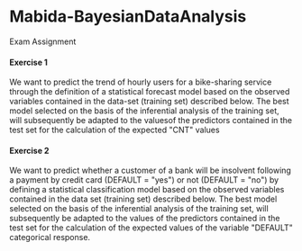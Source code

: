 # Mabida-BayesianDataAnalysis
Exam Assignment

#### Exercise 1
We want to predict the trend of hourly users for a bike-sharing service through the definition of a statistical forecast model based on the observed variables contained in the data-set (training set) described below. The best model selected on the basis of the inferential analysis of the training set, will subsequently be adapted to the values ​​of the predictors contained in the test set for the calculation of the expected "CNT" values

#### Exercise 2
We want to predict whether a customer of a bank will be insolvent following a payment by credit card (DEFAULT = "yes") or not (DEFAULT = "no") by defining a statistical classification model based on the observed variables contained in the data set (training set) described below. The best model selected on the basis of the inferential analysis of the training set, will subsequently be adapted to the values ​​of the predictors contained in the test set for the calculation of the expected values ​​of the variable "DEFAULT" categorical response.
